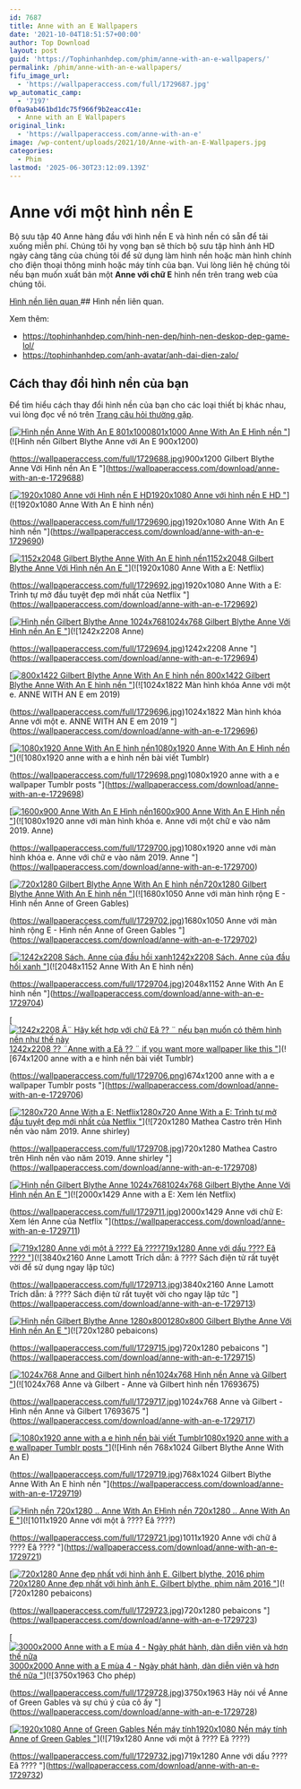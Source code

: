 ```yaml
---
id: 7687
title: Anne with an E Wallpapers
date: '2021-10-04T18:51:57+00:00'
author: Top Download
layout: post
guid: 'https://Tophinhanhdep.com/phim/anne-with-an-e-wallpapers/'
permalink: /phim/anne-with-an-e-wallpapers/
fifu_image_url:
  - 'https://wallpaperaccess.com/full/1729687.jpg'
wp_automatic_camp:
  - '7197'
0f0a9ab461bd1dc75f966f9b2eacc41e:
  - Anne with an E Wallpapers
original_link:
  - 'https://wallpaperaccess.com/anne-with-an-e'
image: /wp-content/uploads/2021/10/Anne-with-an-E-Wallpapers.jpg
categories:
  - Phim
lastmod: '2025-06-30T23:12:09.139Z'
---
```

# Anne với một hình nền E

Bộ sưu tập 40 Anne hàng đầu với hình nền E và hình nền có sẵn để tải xuống miễn phí. Chúng tôi hy vọng bạn sẽ thích bộ sưu tập hình ảnh HD ngày càng tăng của chúng tôi để sử dụng làm hình nền hoặc màn hình chính cho điện thoại thông minh hoặc máy tính của bạn. Vui lòng liên hệ chúng tôi nếu bạn muốn xuất bản một **Anne với chữ E** hình nền trên trang web của chúng tôi.

[Hình nền liên quan ](#related) ## Hình nền liên quan.

   
 Xem thêm:

   
- <https://tophinhanhdep.com/hinh-nen-dep/hinh-nen-deskop-dep-game-lol/>
- <https://tophinhanhdep.com/anh-avatar/anh-dai-dien-zalo/>

## Cách thay đổi hình nền của bạn

Để tìm hiểu cách thay đổi hình nền của bạn cho các loại thiết bị khác nhau, vui lòng đọc về nó trên [Trang câu hỏi thường gặp](https://tophinhanhdep.com/faq/).

  
[[![Hình nền Anne With An E 801x1000](https://wallpaperaccess.com/full/1729687.jpg)801x1000 Anne With An E Hình nền "](https://wallpaperaccess.com/download/anne-with-an-e-1729687)](![Hình nền Gilbert Blythe Anne với An E 900x1200)

(https://wallpaperaccess.com/full/1729688.jpg)900x1200 Gilbert Blythe Anne Với Hình nền An E "](https://wallpaperaccess.com/download/anne-with-an-e-1729688)

[[![1920x1080 Anne với Hình nền E HD](https://wallpaperaccess.com/full/1729689.jpg)1920x1080 Anne với hình nền E HD "](https://wallpaperaccess.com/download/anne-with-an-e-1729689)](![1920x1080 Anne With An E hình nền)

(https://wallpaperaccess.com/full/1729690.jpg)1920x1080 Anne With An E hình nền "](https://wallpaperaccess.com/download/anne-with-an-e-1729690)

[[![1152x2048 Gilbert Blythe Anne With An E hình nền](https://wallpaperaccess.com/full/1729691.jpg)1152x2048 Gilbert Blythe Anne Với Hình nền An E "](https://wallpaperaccess.com/download/anne-with-an-e-1729691)](![1920x1080 Anne With a E: Netflix)

(https://wallpaperaccess.com/full/1729692.jpg)1920x1080 Anne With a E: Trình tự mở đầu tuyệt đẹp mới nhất của Netflix "](https://wallpaperaccess.com/download/anne-with-an-e-1729692)

[[![Hình nền Gilbert Blythe Anne 1024x768](https://wallpaperaccess.com/full/1729693.jpg)1024x768 Gilbert Blythe Anne Với Hình nền An E "](https://wallpaperaccess.com/download/anne-with-an-e-1729693)](![1242x2208 Anne)

(https://wallpaperaccess.com/full/1729694.jpg)1242x2208 Anne "](https://wallpaperaccess.com/download/anne-with-an-e-1729694)

[[![800x1422 Gilbert Blythe Anne With An E hình nền](https://wallpaperaccess.com/full/1729695.jpg) 800x1422 Gilbert Blythe Anne With An E hình nền "](https://wallpaperaccess.com/download/anne-with-an-e-1729695)](![1024x1822 Màn hình khóa Anne với một e.  ANNE WITH AN E em 2019)

(https://wallpaperaccess.com/full/1729696.jpg)1024x1822 Màn hình khóa Anne với một e. ANNE WITH AN E em 2019 "](https://wallpaperaccess.com/download/anne-with-an-e-1729696)

[[![1080x1920 Anne With An E hình nền](https://wallpaperaccess.com/full/1729697.jpg)1080x1920 Anne With An E Hình nền "](https://wallpaperaccess.com/download/anne-with-an-e-1729697)](![1080x1920 anne with a e hình nền bài viết Tumblr)

(https://wallpaperaccess.com/full/1729698.png)1080x1920 anne with a e wallpaper Tumblr posts "](https://wallpaperaccess.com/download/anne-with-an-e-1729698)

[[![1600x900 Anne With An E Hình nền](https://wallpaperaccess.com/full/1729699.jpg)1600x900 Anne With An E Hình nền "](https://wallpaperaccess.com/download/anne-with-an-e-1729699)](![1080x1920 anne với màn hình khóa e.  Anne với một chữ e vào năm 2019. Anne)

(https://wallpaperaccess.com/full/1729700.jpg)1080x1920 anne với màn hình khóa e. Anne với chữ e vào năm 2019. Anne "](https://wallpaperaccess.com/download/anne-with-an-e-1729700)

[[![720x1280 Gilbert Blythe Anne With An E hình nền](https://wallpaperaccess.com/full/1729701.jpg)720x1280 Gilbert Blythe Anne With An E hình nền "](https://wallpaperaccess.com/download/anne-with-an-e-1729701)](![1680x1050 Anne với màn hình rộng E - Hình nền Anne of Green Gables)

(https://wallpaperaccess.com/full/1729702.jpg)1680x1050 Anne với màn hình rộng E - Hình nền Anne of Green Gables "](https://wallpaperaccess.com/download/anne-with-an-e-1729702)

[[![1242x2208 Sách.  Anne của đầu hồi xanh](https://wallpaperaccess.com/full/1729703.jpg)1242x2208 Sách. Anne của đầu hồi xanh "](https://wallpaperaccess.com/download/anne-with-an-e-1729703)](![2048x1152 Anne With An E hình nền)

(https://wallpaperaccess.com/full/1729704.jpg)2048x1152 Anne With An E hình nền "](https://wallpaperaccess.com/download/anne-with-an-e-1729704)

[[![1242x2208 Â¨ Hãy kết hợp với chữ Eâ ?? ¨ nếu bạn muốn có thêm hình nền như thế này](https://wallpaperaccess.com/full/1729705.jpg)1242x2208 ?? ¨Anne with a Eâ ?? ¨ if you want more wallpaper like this "](https://wallpaperaccess.com/download/anne-with-an-e-1729705)](![674x1200 anne with a e hình nền bài viết Tumblr)

(https://wallpaperaccess.com/full/1729706.png)674x1200 anne with a e wallpaper Tumblr posts "](https://wallpaperaccess.com/download/anne-with-an-e-1729706)

[[![1280x720 Anne With a E: Netflix](https://wallpaperaccess.com/full/1729707.jpg)1280x720 Anne With a E: Trình tự mở đầu tuyệt đẹp mới nhất của Netflix "](https://wallpaperaccess.com/download/anne-with-an-e-1729707)](![720x1280 Mathea Castro trên Hình nền vào năm 2019. Anne shirley)

(https://wallpaperaccess.com/full/1729708.jpg)720x1280 Mathea Castro trên Hình nền vào năm 2019. Anne shirley "](https://wallpaperaccess.com/download/anne-with-an-e-1729708)

[[![Hình nền Gilbert Blythe Anne 1024x768](https://wallpaperaccess.com/full/1729710.png)1024x768 Gilbert Blythe Anne Với Hình nền An E "](https://wallpaperaccess.com/download/anne-with-an-e-1729710)](![2000x1429 Anne with a E: Xem lén Netflix)

(https://wallpaperaccess.com/full/1729711.jpg)2000x1429 Anne với chữ E: Xem lén Anne của Netflix "](https://wallpaperaccess.com/download/anne-with-an-e-1729711)

[[![719x1280 Anne với một â ???? Eâ ????](https://wallpaperaccess.com/full/1729712.jpg)719x1280 Anne với dấu ???? Eâ ???? "](https://wallpaperaccess.com/download/anne-with-an-e-1729712)](![3840x2160 Anne Lamott Trích dẫn: â ???? Sách điện tử rất tuyệt vời để sử dụng ngay lập tức)

(https://wallpaperaccess.com/full/1729713.jpg)3840x2160 Anne Lamott Trích dẫn: â ???? Sách điện tử rất tuyệt vời cho ngay lập tức "](https://wallpaperaccess.com/download/anne-with-an-e-1729713)

[[![Hình nền Gilbert Blythe Anne 1280x800](https://wallpaperaccess.com/full/1729714.jpg)1280x800 Gilbert Blythe Anne Với Hình nền An E "](https://wallpaperaccess.com/download/anne-with-an-e-1729714)](![720x1280 pebaicons)

(https://wallpaperaccess.com/full/1729715.jpg)720x1280 pebaicons "](https://wallpaperaccess.com/download/anne-with-an-e-1729715)

[[![1024x768 Anne and Gilbert hình nền](https://wallpaperaccess.com/full/1729716.jpg)1024x768 Hình nền Anne và Gilbert "](https://wallpaperaccess.com/download/anne-with-an-e-1729716)](![1024x768 Anne và Gilbert - Anne và Gilbert hình nền 17693675)

(https://wallpaperaccess.com/full/1729717.jpg)1024x768 Anne và Gilbert - Hình nền Anne và Gilbert 17693675 "](https://wallpaperaccess.com/download/anne-with-an-e-1729717)

[[![1080x1920 anne with a e hình nền bài viết Tumblr](https://wallpaperaccess.com/full/1729718.jpg)1080x1920 anne with a e wallpaper Tumblr posts "](https://wallpaperaccess.com/download/anne-with-an-e-1729718)](![Hình nền 768x1024 Gilbert Blythe Anne With An E)

(https://wallpaperaccess.com/full/1729719.jpg)768x1024 Gilbert Blythe Anne With An E hình nền "](https://wallpaperaccess.com/download/anne-with-an-e-1729719)

[[![Hình nền 720x1280 .. Anne With An E](https://wallpaperaccess.com/full/1729720.jpg)Hình nền 720x1280 .. Anne With An E "](https://wallpaperaccess.com/download/anne-with-an-e-1729720)](![1011x1920 Anne với một â ???? Eâ ????)

(https://wallpaperaccess.com/full/1729721.jpg)1011x1920 Anne với chữ â ???? Eâ ???? "](https://wallpaperaccess.com/download/anne-with-an-e-1729721)

[[![720x1280 Anne đẹp nhất với hình ảnh E.  Gilbert blythe, 2016 phim](https://wallpaperaccess.com/full/1729722.jpg)720x1280 Anne đẹp nhất với hình ảnh E. Gilbert blythe, phim năm 2016 "](https://wallpaperaccess.com/download/anne-with-an-e-1729722)](![720x1280 pebaicons)

(https://wallpaperaccess.com/full/1729723.jpg)720x1280 pebaicons "](https://wallpaperaccess.com/download/anne-with-an-e-1729723)

[[![3000x2000 Anne with a E mùa 4 - Ngày phát hành, dàn diễn viên và hơn thế nữa](https://wallpaperaccess.com/full/1729726.jpg)3000x2000 Anne with a E mùa 4 - Ngày phát hành, dàn diễn viên và hơn thế nữa "](https://wallpaperaccess.com/download/anne-with-an-e-1729726)](![3750x1963 Cho phép)

(https://wallpaperaccess.com/full/1729728.jpg)3750x1963 Hãy nói về Anne of Green Gables và sự chú ý của cô ấy "](https://wallpaperaccess.com/download/anne-with-an-e-1729728)

[[![1920x1080 Anne of Green Gables Nền máy tính](https://wallpaperaccess.com/full/1729729.jpg)1920x1080 Nền máy tính Anne of Green Gables "](https://wallpaperaccess.com/download/anne-with-an-e-1729729)](![719x1280 Anne với một â ???? Eâ ????)

(https://wallpaperaccess.com/full/1729732.jpg)719x1280 Anne với dấu ???? Eâ ???? "](https://wallpaperaccess.com/download/anne-with-an-e-1729732)

